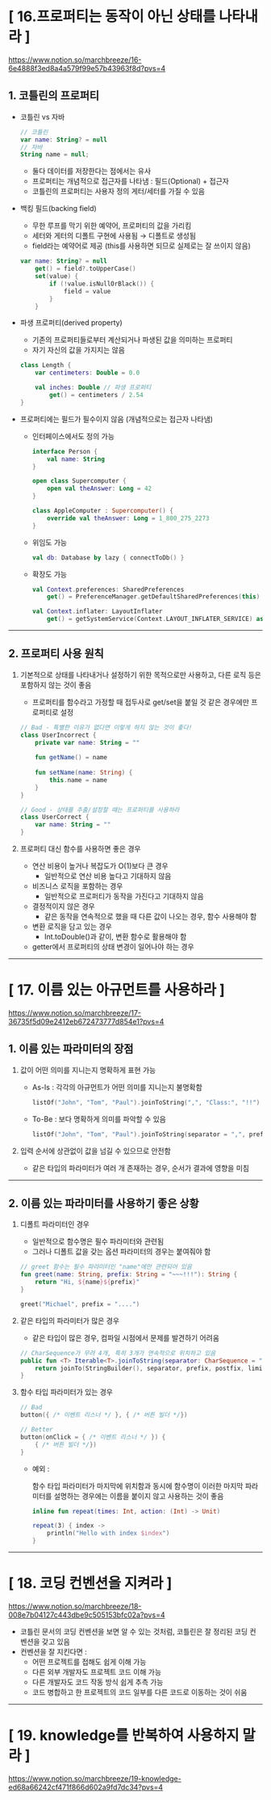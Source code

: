 # [ 16.프로퍼티는 동작이 아닌 상태를 나타내라 ]
https://www.notion.so/marchbreeze/16-6e4888f3ed8a4a579f99e57b43963f8d?pvs=4

## 1. 코틀린의 프로퍼티

- 코틀린 vs 자바

    ```kotlin
    // 코틀린
    var name: String? = null
    // 자바
    String name = null;
    ```

    - 둘다 데이터를 저장한다는 점에서는 유사
    - 프로퍼티는 개념적으로 접근자를 나타냄 : 필드(Optional) + 접근자
    - 코틀린의 프로퍼티는 사용자 정의 게터/세터를 가질 수 있음

- 백킹 필드(backing field)
    - 무한 루프를 막기 위한 예약어, 프로퍼티의 값을 가리킴
    - 세터와 게터의 디폴트 구현에 사용됨 → 디폴트로 생성됨
    - field라는 예약어로 제공 (this를 사용하면 되므로 실제로는 잘 쓰이지 않음)

    ```kotlin
    var name: String? = null
        get() = field?.toUpperCase()
        set(value) {
            if (!value.isNullOrBlack()) {
                field = value
            }
        }
    ```


- 파생 프로퍼티(derived property)
    - 기존의 프로퍼티들로부터 계산되거나 파생된 값을 의미하는 프로퍼티
    - 자기 자신의 값을 가지지는 않음

    ```kotlin
    class Length {
        var centimeters: Double = 0.0
    
        val inches: Double // 파생 프로퍼티
            get() = centimeters / 2.54
    }
    ```


- 프로퍼티에는 필드가 필수이지 않음 (개념적으로는 접근자 나타냄)
    - 인터페이스에서도 정의 가능

        ```kotlin
        interface Person {
        	val name: String
        }
        
        open class Supercomputer {
        	open val theAnswer: Long = 42
        }
        
        class AppleComputer : Supercomputer() {
        	override val theAnswer: Long = 1_800_275_2273
        }
        ```

    - 위임도 가능

        ```kotlin
        val db: Database by lazy { connectToDb() }
        ```

    - 확장도 가능

        ```kotlin
        val Context.preferences: SharedPreferences
        	get() = PreferenceManager.getDefaultSharedPreferences(this)
        
        val Context.inflater: LayoutInflater
        	get() = getSystemService(Context.LAYOUT_INFLATER_SERVICE) as LayoutInflater
        ```


---

## 2. 프로퍼티 사용 원칙

1. 기본적으로 상태를 나타내거나 설정하기 위한 목적으로만 사용하고, 다른 로직 등은 포함하지 않는 것이 좋음
    - 프로퍼티를 함수라고 가정할 때 접두사로 get/set을 붙일 것 같은 경우에만 프로퍼티로 설정

    ```kotlin
    // Bad - 특별한 이유가 없다면 이렇게 하지 않는 것이 좋다!
    class UserIncorrect {
        private var name: String = ""
        
        fun getName() = name
        
        fun setName(name: String) {
        	this.name = name
        }
    }
    
    // Good - 상태를 추출/설정할 때는 프로퍼티를 사용하라
    class UserCorrect {
    	var name: String = ""
    }
    ```


1. 프로퍼티 대신 함수를 사용하면 좋은 경우
    - 연산 비용이 높거나 복잡도가 O(1)보다 큰 경우
        - 일반적으로 연산 비용 높다고 기대하지 않음
    - 비즈니스 로직을 포함하는 경우
        - 일반적으로 프로퍼티가 동작을 가진다고 기대하지 않음
    - 결정적이지 않은 경우
        - 같은 동작을 연속적으로 했을 때 다른 값이 나오는 경우, 함수 사용해야 함
    - 변환 로직을 담고 있는 경우
        - Int.toDouble()과 같이, 변환 함수로 활용해야 함
    - getter에서 프로퍼티의 상태 변경이 일어나야 하는 경우



---



# [ 17. 이름 있는 아규먼트를 사용하라 ]
https://www.notion.so/marchbreeze/17-36735f5d09e2412eb672473777d854e1?pvs=4

## 1. **이름 있는 파라미터의 장점**

1. 값이 어떤 의미를 지니는지 명확하게 표현 가능
    - As-Is : 각각의 아규먼트가 어떤 의미를 지니는지 불명확함

        ```kotlin
        listOf("John", "Tom", "Paul").joinToString(",", "Class:", "!!")
        ```

    - To-Be : 보다 명확하게 의미를 파악할 수 있음

        ```kotlin
        listOf("John", "Tom", "Paul").joinToString(separator = ",", prefix = "Class:", postfix = "!!")
        ```


1. 입력 순서에 상관없이 값을 넘길 수 있으므로 안전함
    - 같은 타입의 파라미터가 여러 개 존재하는 경우, 순서가 결과에 영향을 미침

---

## 2. 이름 있는 파라미터를 사용하기 좋은 상황

1. 디폴트 파라미터인 경우
    - 일반적으로 함수명은 필수 파라미터와 관련됨
    - 그러나 디폴트 값을 갖는 옵션 파라미터의 경우는 붙여줘야 함

    ```kotlin
    // greet 함수는 필수 파라미터인 "name"에만 관련되어 있음
    fun greet(name: String, prefix: String = "~~~!!!"): String {
        return "Hi, ${name}${prefix}"
    }
    
    greet("Michael", prefix = "....")
    ```


1. 같은 타입의 파라미터가 많은 경우
    - 같은 타입이 많은 경우, 컴파일 시점에서 문제를 발견하기 어려움

    ```kotlin
    // CharSequence가 무려 4개, 특히 3개가 연속적으로 위치하고 있음
    public fun <T> Iterable<T>.joinToString(separator: CharSequence = ", ", prefix: CharSequence = "", postfix: CharSequence = "", limit: Int = -1, truncated: CharSequence = "...", transform: ((T) -> CharSequence)? = null): String {
        return joinTo(StringBuilder(), separator, prefix, postfix, limit, truncated, transform).toString()
    }
    ```


1. 함수 타입 파라미터가 있는 경우

    ```kotlin
    // Bad
    button({ /* 이벤트 리스너 */ }, { /* 버튼 빌더 */})
    
    // Better
    button(onClick = { /* 이벤트 리스너 */ }) {
        { /* 버튼 빌더 */})
    }
    ```

    - 예외 :

      함수 타입 파라미터가 마지막에 위치함과 동시에 함수명이 이러한 마지막 파라미터를 설명하는 경우에는 이름을 붙이지 않고 사용하는 것이 좋음

        ```kotlin
        inline fun repeat(times: Int, action: (Int) -> Unit)
        
        repeat(3) { index ->
            println("Hello with index $index")
        }
        ```




---



# [ 18. 코딩 컨벤션을 지켜라 ]
https://www.notion.so/marchbreeze/18-008e7b04127c443dbe9c505153bfc02a?pvs=4

- 코틀린 문서의 코딩 컨벤션을 보면 알 수 있는 것처럼, 코틀린은 잘 정리된 코딩 컨벤션을 갖고 있음
- 컨벤션을 잘 지킨다면 :
    - 어떤 프로젝트를 접해도 쉽게 이해 가능
    - 다른 외부 개발자도 프로젝트 코드 이해 가능
    - 다른 개발자도 코드 작동 방식 쉽게 추측 가능
    - 코드 병합하고 한 프로젝트의 코드 일부를 다른 코드로 이동하는 것이 쉬움





---



# [ 19. knowledge를 반복하여 사용하지 말라 ]
https://www.notion.so/marchbreeze/19-knowledge-ed68a66242cf471f866d602a9fd7dc34?pvs=4

